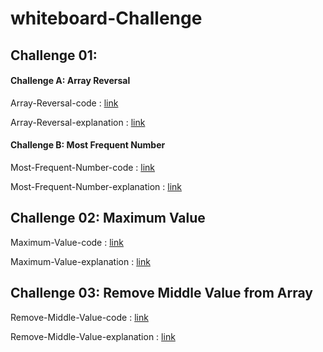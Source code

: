 # whiteboard-Challenge

## Challenge 01:
#### Challenge A: Array Reversal
Array-Reversal-code :
[link](https://github.com/nooralbonne/challenges-and-data-structures1/blob/whiteboard-challenges/whiteboard-challenges/assets/Array-Reversal-code.png)	

Array-Reversal-explanation :
[link](https://github.com/nooralbonne/challenges-and-data-structures1/blob/whiteboard-challenges/whiteboard-challenges/assets/Array-Reversal-explanation.png)

#### Challenge B: Most Frequent Number
Most-Frequent-Number-code :
[link](https://github.com/nooralbonne/challenges-and-data-structures1/blob/whiteboard-challenges/whiteboard-challenges/assets/Most-Frequent-Number-code.png)	

Most-Frequent-Number-explanation :
[link](https://github.com/nooralbonne/challenges-and-data-structures1/blob/whiteboard-challenges/whiteboard-challenges/assets/Most-Frequent-Number-explanation.png)

## Challenge 02: Maximum Value
Maximum-Value-code :
[link](https://github.com/nooralbonne/challenges-and-data-structures1/blob/Maximum-Value/whiteboard-challenges/assets/Maximum-Value-code.png)	

Maximum-Value-explanation :
[link](https://github.com/nooralbonne/challenges-and-data-structures1/blob/Maximum-Value/whiteboard-challenges/assets/Maximum-Value-explanation.png)

## Challenge 03: Remove Middle Value from Array
Remove-Middle-Value-code :
[link](https://github.com/nooralbonne/challenges-and-data-structures1/blob/Remove-Middle-Value/whiteboard-challenges/assets/Remove-Middle-Value-code.png)	

Remove-Middle-Value-explanation :
[link](https://github.com/nooralbonne/challenges-and-data-structures1/blob/Remove-Middle-Value/whiteboard-challenges/assets/Remove-Middle-Value-explanation.jpg)

